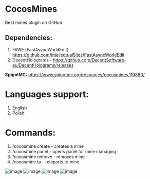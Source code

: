 # CocosMines
Best mines plugin on GitHub

## Dependencies:
1. FAWE (FastAsyncWorldEdit) - https://github.com/IntellectualSites/FastAsyncWorldEdit
2. DecentHolograms - https://github.com/DecentSoftware-eu/DecentHolograms/releases

**SpigotMC:** https://www.spigotmc.org/resources/cocosmines.110860/

# Languages support:
1. English
2. Polish

# Commands:
1. /cocosmine create <name> <regeneration-time> - creates a mine
2. /cocosmine panel - opens panel for mine managing
3. /cocosmine remove <name> - removes mine
4. /cocosmine tp <mine> - teleports to mine

![image](https://github.com/zitreF/CocosMines/assets/71133191/7ed62b2b-4617-4770-946c-63b7b21dd93b)
![image](https://github.com/zitreF/CocosMines/assets/71133191/b05148fa-a072-43b5-a002-7ee247c7d505)
![image](https://github.com/zitreF/CocosMines/assets/71133191/64ee7e4a-92b3-4ee4-9609-f939a27c4a77)
![image](https://github.com/zitreF/CocosMines/assets/71133191/cdda9966-40d3-4975-b615-40d55d9e9eab)
